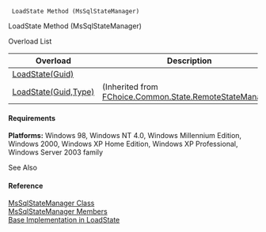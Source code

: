 ﻿     LoadState Method (MsSqlStateManager)                                                   

LoadState Method (MsSqlStateManager)

Overload List

| Overload | Description |
| --- | --- |
| [LoadState(Guid)](FChoice.Common~FChoice.Common.State.MsSqlStateManager~LoadState(Guid).md) |   |
| [LoadState(Guid,Type)](FChoice.Common~FChoice.Common.State.RemoteStateManager~LoadState(Guid,Type).md) | (Inherited from [FChoice.Common.State.RemoteStateManager](FChoice.Common~FChoice.Common.State.RemoteStateManager.md)) |

#### Requirements

**Platforms:** Windows 98, Windows NT 4.0, Windows Millennium Edition, Windows 2000, Windows XP Home Edition, Windows XP Professional, Windows Server 2003 family

See Also

#### Reference

[MsSqlStateManager Class](FChoice.Common~FChoice.Common.State.MsSqlStateManager.md)  
[MsSqlStateManager Members](FChoice.Common~FChoice.Common.State.MsSqlStateManager_members.md)  
[Base Implementation in LoadState](FChoice.Common~FChoice.Common.State.RemoteStateManager~LoadState.md)